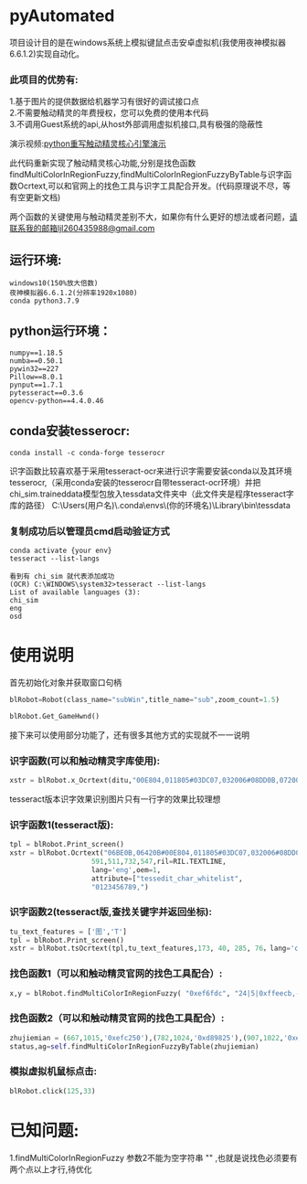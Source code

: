 # pyAutomated
项目设计目的是在windows系统上模拟键鼠点击安卓虚拟机(我使用夜神模拟器6.6.1.2)实现自动化。  
### 此项目的优势有:  
1.基于图片的提供数据给机器学习有很好的调试接口点  
2.不需要触动精灵的年费授权，您可以免费的使用本代码  
3.不调用Guest系统的api,从host外部调用虚拟机接口,具有极强的隐蔽性


演示视频:[python重写触动精灵核心引擎演示](https://www.bilibili.com/video/BV1Ev411t7B1/)

此代码重新实现了触动精灵核心功能,分别是找色函数findMultiColorInRegionFuzzy,findMultiColorInRegionFuzzyByTable与识字函数Ocrtext,可以和官网上的找色工具与识字工具配合开发。(代码原理说不尽，等有空更新文档)




两个函数的关键使用与触动精灵差别不大，如果你有什么更好的想法或者问题，请联系我的邮箱ljl260435988@gmail.com

## 运行环境:
    windows10(150%放大倍数)
    夜神模拟器6.6.1.2(分辨率1920x1080)
    conda python3.7.9
## python运行环境：
    numpy==1.18.5
    numba==0.50.1
    pywin32==227
    Pillow==8.0.1
    pynput==1.7.1
    pytesseract==0.3.6
    opencv-python==4.4.0.46
## conda安装tesserocr:
    conda install -c conda-forge tesserocr
识字函数比较喜欢基于采用tesseract-ocr来进行识字需要安装conda以及其环境tesserocr,（采用conda安装的tesserocr自带tesseract-ocr环境）并把chi_sim.traineddata模型包放入tessdata文件夹中（此文件夹是程序tesseract字库的路径） 
 C:\\Users\(用户名)\\.conda\\envs\\(你的环境名)\\Library\\bin\\tessdata
 
### 复制成功后以管理员cmd启动验证方式
    conda activate {your env}
    tesseract --list-langs

    看到有 chi_sim 就代表添加成功
    (OCR) C:\WINDOWS\system32>tesseract --list-langs
    List of available languages (3):
    chi_sim
    eng
    osd


# 使用说明

首先初始化对象并获取窗口句柄

```python
blRobot=Robot(class_name="subWin",title_name="sub",zoom_count=1.5)

blRobot.Get_GameHwnd()
```
接下来可以使用部分功能了，还有很多其他方式的实现就不一一说明

### 识字函数(可以和触动精灵字库使用):
```python
xstr = blRobot.x_Ocrtext(ditu,"00E804,011805#03DC07,032006#08DD0B,072009",444,506,589,560)
```
tesseract版本识字效果识别图片只有一行字的效果比较理想
### 识字函数1(tesseract版):
```python
tpl = blRobot.Print_screen() 
xstr = blRobot.Ocrtext("06BE0B,06420B#00E804,011805#03DC07,032006#08DD0B,072009",
                    591,511,732,547,ril=RIL.TEXTLINE,
                    lang='eng',oem=1,
                    attribute=["tessedit_char_whitelist", 
                    "0123456789,")
```

### 识字函数2(tesseract版,查找关键字并返回坐标):
```python
tu_text_features = ['图','T']
tpl = blRobot.Print_screen() 
xstr = blRobot.tsOcrtext(tpl,tu_text_features,173, 40, 285, 76，lang='chi_sim',psm=7, oem=1)
```

### 找色函数1（可以和触动精灵官网的找色工具配合）:
```python
x,y = blRobot.findMultiColorInRegionFuzzy( "0xef6fdc", "24|5|0xffeecb,-7|30|0x2fb7ff", 90, 0, 0, 1919, 1079)
```

### 找色函数2（可以和触动精灵官网的找色工具配合）:
```python
zhujiemian = (667,1015,'0xefc250'),(782,1024,'0xd89825'),(907,1022,'0xea8f4f'),(1022,1017,'0xf8cf48'),(1124,1020,'0xb75715')
status,ag=self.findMultiColorInRegionFuzzyByTable(zhujiemian)
```

### 模拟虚拟机鼠标点击:

```python
blRobot.click(125,33)
```

# 已知问题:
1.findMultiColorInRegionFuzzy 参数2不能为空字符串 "" ,也就是说找色必须要有两个点以上才行,待优化